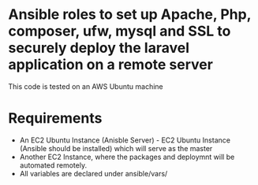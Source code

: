 # Ansible roles to set up Apache, Php, composer, ufw, mysql and SSL to securely deploy the laravel application on a remote server
This code is tested on an AWS Ubuntu machine

# Requirements
<ul> 
<li>An EC2 Ubuntu Instance (Anisble Server) - EC2 Ubuntu Instance (Ansible should be installed) which will serve as the master </li>
<li> Another EC2 Instance, where the packages and deploymnt will be automated remotely.</li>
<li>All variables are declared under ansible/vars/</li>
</ul>
